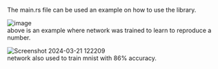The main.rs file can be used an example on how to use the library.</br>

![image](https://github.com/mrmirror662/RustNet/assets/62153832/5b74084e-d280-4c12-b480-10738ba6aada)</br>
above is an example where network was trained to learn to reproduce a number.

![Screenshot 2024-03-21 122209](https://github.com/mrmirror662/RustNet/assets/62153832/cbf725f9-601b-4e79-888f-7ccca3276ce4)</br>
network also used to train mnist with 86% accuracy.

